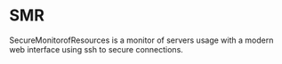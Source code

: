 # SMR
SecureMonitorofResources is a monitor of servers usage with a modern web interface using ssh to secure connections.
